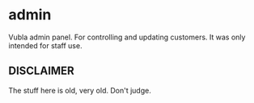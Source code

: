 # admin
Vubla admin panel. For controlling and updating customers. It was only intended for staff use. 


## DISCLAIMER 

The stuff here is old, very old. Don't judge. 

